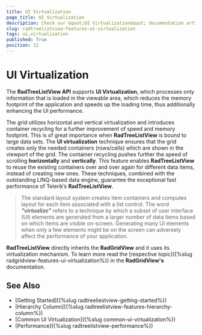 ```yaml
---
title: UI Virtualization
page_title: UI Virtualization
description: Check our &quot;UI Virtualization&quot; documentation article for the RadTreeListView {{ site.framework_name }} control.
slug: radtreelistview-features-ui-virtualization
tags: ui,virtualization
published: True
position: 12
---
```


# UI Virtualization

The __RadTreeListView API__ supports __UI Virtualization__, which processes only information that is loaded in the viewable area, which reduces the memory footprint of the application and speeds up the loading time, thus additionally enhancing the UI performance. 

The grid utilizes horizontal and vertical virtualization and introduces container recycling for a further improvement of speed and memory footprint. This is of great importance when __RadTreeListView__ is bound to large data sets. The __UI virtualization__ technique ensures that the grid creates only the needed containers (rows/cells) which are shown in the viewport of the grid. The container recycling pushes further the speed of scrolling __horizontally__ and __vertically__. This feature enables __RadTreeListView__ to reuse the existing containers over and over again for different data items, instead of creating new ones. These techniques, combined with the outstanding LINQ-based data engine, guarantee the exceptional fast performance of Telerik’s __RadTreeListView__.

>The standard layout system creates item containers and computes layout for each item associated with a list control. The word ___"virtualize"___ refers to a technique by which a subset of user interface (UI) elements are generated from a larger number of data items based on which items are visible on-screen. Generating many UI elements when only a few elements might be on the screen can adversely affect the performance of your application.

__RadTreeListView__ directly inherits the __RadGridView__ and it uses its virtualization mechanism. To learn more read the [respective topic]({%slug radgridview-features-ui-virtualization%}) in the __RadGridView's__ documentation.

## See Also  
 * [Getting Started]({%slug radtreeliestview-getting-started%})
 * [Hierarchy Column]({%slug radtreelistview-features-hierarchy-column%}) 
 * [Common UI Virtualization]({%slug common-ui-virtualization%})
 * [Performance]({%slug radtreelistview-performance%})
